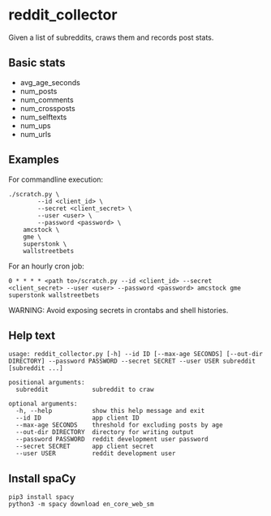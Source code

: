 # reddit_collector

Given a list of subreddits, craws them and records post stats.

## Basic stats
- avg_age_seconds
- num_posts
- num_comments
- num_crossposts
- num_selftexts
- num_ups
- num_urls

## Examples
For commandline execution:
```
./scratch.py \
        --id <client_id> \
        --secret <client_secret> \
        --user <user> \
        --password <password> \
    amcstock \
    gme \
    superstonk \
    wallstreetbets
```
For an hourly cron job:
```
0 * * * * <path to>/scratch.py --id <client_id> --secret <client_secret> --user <user> --password <password> amcstock gme superstonk wallstreetbets
```
WARNING: Avoid exposing secrets in crontabs and shell histories.

## Help text
```
usage: reddit_collector.py [-h] --id ID [--max-age SECONDS] [--out-dir DIRECTORY] --password PASSWORD --secret SECRET --user USER subreddit [subreddit ...]

positional arguments:
  subreddit            subreddit to craw

optional arguments:
  -h, --help           show this help message and exit
  --id ID              app client ID
  --max-age SECONDS    threshold for excluding posts by age
  --out-dir DIRECTORY  directory for writing output
  --password PASSWORD  reddit development user password
  --secret SECRET      app client secret
  --user USER          reddit development user
```

## Install spaCy
```
pip3 install spacy
python3 -m spacy download en_core_web_sm
```
